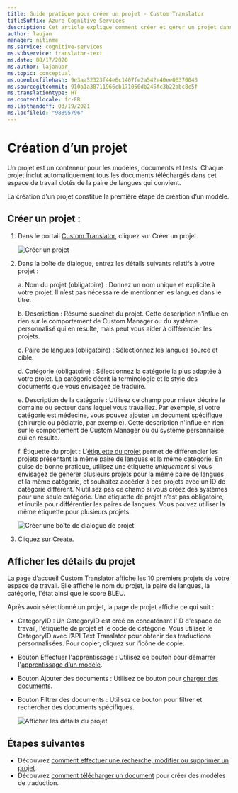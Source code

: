 ```yaml
---
title: Guide pratique pour créer un projet - Custom Translator
titleSuffix: Azure Cognitive Services
description: Cet article explique comment créer et gérer un projet dans Azure Cognitive Services Custom Translator.
author: laujan
manager: nitinme
ms.service: cognitive-services
ms.subservice: translator-text
ms.date: 08/17/2020
ms.author: lajanuar
ms.topic: conceptual
ms.openlocfilehash: 9e3aa52323f44e6c1407fe2a542e40ee06370043
ms.sourcegitcommit: 910a1a38711966cb171050db245fc3b22abc8c5f
ms.translationtype: HT
ms.contentlocale: fr-FR
ms.lasthandoff: 03/19/2021
ms.locfileid: "98895796"
---
```

# <a name="create-a-project"></a>Création d’un projet

Un projet est un conteneur pour les modèles, documents et tests. Chaque projet inclut automatiquement tous les documents téléchargés dans cet espace de travail dotés de la paire de langues qui convient.

La création d'un projet constitue la première étape de création d’un modèle.

## <a name="create-a-project"></a>Créer un projet :

1.  Dans le portail [Custom Translator](https://portal.customtranslator.azure.ai), cliquez sur Créer un projet.

    ![Créer un projet](media/how-to/how-to-create-project.png)

2.  Dans la boîte de dialogue, entrez les détails suivants relatifs à votre projet :

    a.  Nom du projet (obligatoire) : Donnez un nom unique et explicite à votre projet. Il n’est pas nécessaire de mentionner les langues dans le titre.

    b.  Description : Résumé succinct du projet. Cette description n'influe en rien sur le comportement de Custom Manager ou du système personnalisé qui en résulte, mais peut vous aider à différencier les projets.

    c.  Paire de langues (obligatoire) : Sélectionnez les langues source et cible.

    d.  Catégorie (obligatoire) : Sélectionnez la catégorie la plus adaptée à votre projet. La catégorie décrit la terminologie et le style des documents que vous envisagez de traduire.

    e.  Description de la catégorie : Utilisez ce champ pour mieux décrire le domaine ou secteur dans lequel vous travaillez. Par exemple, si votre catégorie est médecine, vous pouvez ajouter un document spécifique (chirurgie ou pédiatrie, par exemple). Cette description n'influe en rien sur le comportement de Custom Manager ou du système personnalisé qui en résulte.

    f.  Étiquette du projet : L'[étiquette du projet](workspace-and-project.md#project-labels) permet de différencier les projets présentant la même paire de langues et la même catégorie. En guise de bonne pratique, utilisez une étiquette *uniquement* si vous envisagez de générer plusieurs projets pour la même paire de langues et la même catégorie, et souhaitez accéder à ces projets avec un ID de catégorie différent. N’utilisez pas ce champ si vous créez des systèmes pour une seule catégorie. Une étiquette de projet n’est pas obligatoire, et inutile pour différentier les paires de langues. Vous pouvez utiliser la même étiquette pour plusieurs projets.

    ![Créer une boîte de dialogue de projet](media/how-to/how-to-create-project-dialog.png)

3.  Cliquez sur Create.

## <a name="view-project-details"></a>Afficher les détails du projet

La page d’accueil Custom Translator affiche les 10 premiers projets de votre espace de travail. Elle affiche le nom du projet, la paire de langues, la catégorie, l'état ainsi que le score BLEU.

Après avoir sélectionné un projet, la page de projet affiche ce qui suit :

- CategoryID : Un CategoryID est créé en concaténant l'ID d'espace de travail, l'étiquette de projet et le code de catégorie. Vous utilisez le CategoryID avec l’API Text Translator pour obtenir des traductions personnalisées. Pour copier, cliquez sur l’icône de copie.

- Bouton Effectuer l'apprentissage : Utilisez ce bouton pour démarrer l'[apprentissage d’un modèle](how-to-train-model.md).

- Bouton Ajouter des documents : Utilisez ce bouton pour [charger des documents](how-to-upload-document.md).

- Bouton Filtrer des documents : Utilisez ce bouton pour filtrer et rechercher des documents spécifiques.

    ![Afficher les détails du projet](media/how-to/how-to-view-project.png)

## <a name="next-steps"></a>Étapes suivantes

- Découvrez [comment effectuer une recherche, modifier ou supprimer un projet](how-to-search-edit-delete-projects.md).
- Découvrez [comment télécharger un document](how-to-upload-document.md) pour créer des modèles de traduction.
